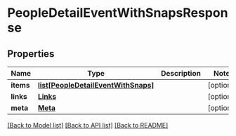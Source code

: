 # PeopleDetailEventWithSnapsResponse

## Properties
Name | Type | Description | Notes
------------ | ------------- | ------------- | -------------
**items** | [**list[PeopleDetailEventWithSnaps]**](PeopleDetailEventWithSnaps.md) |  | [optional] 
**links** | [**Links**](Links.md) |  | [optional] 
**meta** | [**Meta**](Meta.md) |  | [optional] 

[[Back to Model list]](../README.md#documentation-for-models) [[Back to API list]](../README.md#documentation-for-api-endpoints) [[Back to README]](../README.md)


